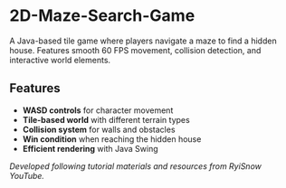 # 2D-Maze-Search-Game

A Java-based tile game where players navigate a maze to find a hidden house. Features smooth 60 FPS movement, collision detection, and interactive world elements.

## Features
- **WASD controls** for character movement
- **Tile-based world** with different terrain types
- **Collision system** for walls and obstacles
- **Win condition** when reaching the hidden house
- **Efficient rendering** with Java Swing


*Developed following tutorial materials and resources from RyiSnow YouTube.*
